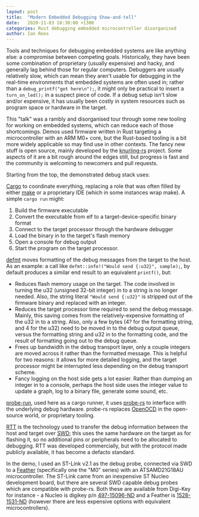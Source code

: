 ```yaml
---
layout: post
title:  "Modern Embedded Debugging Show-and-tell"
date:   2020-11-03 18:30:00 +1300
categories: Rust debugging embedded microcontroller disorganised
author: Ian Rees
---
```


Tools and techniques for debugging embedded systems are like anything else: a compromise between competing goals.  Historically, they have been some combination of proprietary (usually expensive) and hacky, and generally lag behind those for regular computers.  Debuggers are usually relatively slow, which can mean they aren't usable for debugging in the real-time environments that embedded systems are often used in; rather than a `debug_printf("got here\n");`, it might only be practical to insert a `turn_on_led();` in a suspect piece of code.  If a debug setup isn't slow and/or expensive, it has usually been costly in system resources such as program space or hardware in the target.

This "talk" was a rambly and disorganised tour through some new tooling for working on embedded systems, which can reduce each of those shortcomings.  Demos used firmware written in Rust targeting a microcontroller with an ARM M0+ core, but the Rust-based tooling is a bit more widely applicable so may find use in other contexts.  The fancy new stuff is open source, mainly developed by the [knurling-rs](https://github.com/knurling-rs) project.  Some aspects of it are a bit rough around the edges still, but progress is fast and the community is welcoming to newcomers and pull requests.

Starting from the top, the demonstrated debug stack uses:

[Cargo](https://doc.rust-lang.org/cargo/) to coordinate everything, replacing a role that was often filled by either [make](https://www.gnu.org/software/make/) or a proprietary IDE (which in some instances wrap make).  A simple `cargo run` might:
1. Build the firmware executable
2. Convert the executable from elf to a target-device-specific binary format
3. Connect to the target processor through the hardware debugger
4. Load the binary in to the target's flash memory
5. Open a console for debug output
6. Start the program on the target processor.

[defmt](https://ferrous-systems.com/blog/defmt/) moves formatting of the debug messages from the target to the host.  As an example: a call like `defmt::info!("Would send {:u32}", sample);`, by default produces a similar end result to an equivalent `printf()`, but:
* Reduces flash memory usage on the target.  The code involved in turning the u32 (unsigned 32-bit integer) in to a string is no longer needed.  Also, the string literal `"Would send {:u32}"` is stripped out of the firmware binary and replaced with an integer.
* Reduces the target processor time required to send the debug message.  Mainly, this saving comes from the relatively-expensive formatting of the u32 in to a string.  Also, only a few bytes (4? for the formatting string, and 4 for the u32) need to be moved in to the debug output queue, versus the formatting string and u32 in to the formatting code, and the result of formatting going out to the debug queue.
* Frees up bandwidth in the debug transport layer, only a couple integers are moved across it rather than the formatted message.  This is helpful for two reasons: it allows for more detailed logging, and the target processor might be interrupted less depending on the debug transport scheme.
* Fancy logging on the host side gets a lot easier.  Rather than dumping an integer in to a console, perhaps the host side uses the integer value to update a graph, log to a binary file, generate some sound, etc.

[probe-run](https://github.com/knurling-rs/probe-run), used here as a cargo runner, it uses [probe-rs](https://github.com/probe-rs/probe-rs) to interface with the underlying debug hardware.  probe-rs replaces [OpenOCD](http://openocd.org/) in the open-source world, or proprietary tooling.

[RTT](https://wiki.segger.com/RTT) is the technology used to transfer the debug information between the host and target over [SWD](https://en.wikipedia.org/wiki/JTAG#Similar_interface_standards); this uses the same hardware on the target as for flashing it, so no additional pins or peripherals need to be allocated to debugging.  RTT was developed commercially, but with the protocol made publicly available, it has become a defacto standard.

In the demo, I used an ST-Link v2.1 as the debug probe, connected via SWD to a [Feather](https://www.adafruit.com/feather) (specifically one the "M0" series) with an ATSAMD21G18AU microcontroller.  The ST-Link came from an inexpensive ST Nucleo development board, but there are several SWD capable debug probes which are compatible with probe-rs.  Both these are available from Digi-Key for instance - a Nucleo is digikey p/n [497-15096-ND](https://www.digikey.co.nz/product-detail/en/stmicroelectronics/NUCLEO-F072RB/497-15096-ND/5047984) and a Feather is [1528-1531-ND](https://www.digikey.co.nz/product-detail/en/adafruit-industries-llc/2772/1528-1531-ND/5775537) (however there are less expensive options with equivalent microcontrollers).
